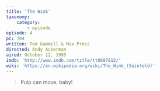 ```yaml
---
title: 'The Wink'
taxonomy:
    category:
        - episode
episode: 4
pc: 704
written: Tom Gammill & Max Pross
directed: Andy Ackerman
aired: October 12, 1995
imdb: 'http://www.imdb.com/title/tt0697812/'
wiki: 'https://en.wikipedia.org/wiki/The_Wink_(Seinfeld)'
---
```


> Pulp can move, baby!
